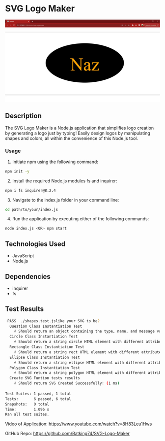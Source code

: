# SVG Logo Maker
![Nazirs SVG Logo Maker Project Image](./Assets/Nazirs-SVG-Logo-Maker-Project.webp)

## Description
The SVG Logo Maker is a Node.js application that simplifies logo creation by generating a logo just by typing! Easily design logos by manipulating shapes and colors, all within the convenience of this Node.js tool.

### Usage

1. Initiate npm using the following command:
```bash
npm init -y
```

2. Install the required Node.js modules fs and inquirer:
```bash
npm i fs inquirer@8.2.4
```

3. Navigate to the index.js folder in your command line:
```bash
cd path/to/your/index.js
```

4. Run the application by executing either of the following commands:
```bash
node index.js <OR> npm start
```


## Technologies Used
- JavaScript
- Node.js

## Dependencies
- inquirer
- fs


## Test Results
```bash
 PASS  ./shapes.test.jslike your SVG to be?  
  Question Class Instantiation Test
    √ Should return an object containing the type, name, and message values (2 ms)
  Circle Class Instantiation Test
    √ Should return a string circle HTML element with different attributes (1 ms)
  Rectangle Class Instantiation Test
    √ Should return a string rect HTML element with different attributes
  Ellipse Class Instantiation Test
    √ Should return a string ellipse HTML element with different attributes
  Polygon Class Instantiation Test
    √ Should return a string polygon HTML element with different attributes (1 ms)
  Create SVG Funtion tests results
    √ Should return SVG Created Successfully! (1 ms)

Test Suites: 1 passed, 1 total                                                                                                                                                                          
Tests:       6 passed, 6 total                                                                                                                                                                          
Snapshots:   0 total
Time:        1.096 s
Ran all test suites.
```
Video of Application: https://www.youtube.com/watch?v=8H83Leu1Hws

GitHub Repo: https://github.com/Batking74/SVG-Logo-Maker